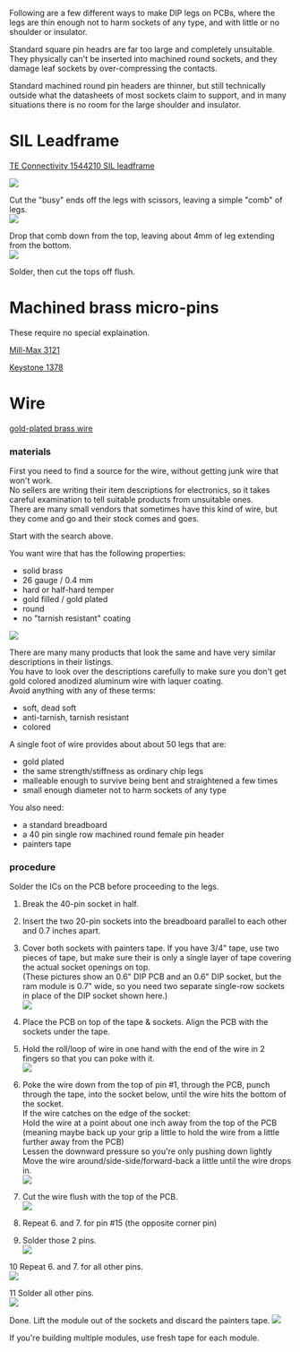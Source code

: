Following are a few different ways to make DIP legs on PCBs, where the legs are thin enough not to harm sockets of any type, and with little or no shoulder or insulator.

Standard square pin headrs are far too large and completely unsuitable. They physically can't be inserted into machined round sockets, and they damage leaf sockets by over-compressing the contacts.  

Standard machined round pin headers are thinner, but still technically outside what the datasheets of most sockets claim to support, and in many situations there is no room for the large shoulder and insulator.  

# SIL Leadframe
[TE Connectivity 1544210 SIL leadframe](https://www.digikey.com/short/128v4wzj)  

![](sil_legs_1.jpg)

Cut the "busy" ends off the legs with scissors, leaving a simple "comb" of legs.  
![](sil_legs_2.jpg)

Drop that comb down from the top, leaving about 4mm of leg extending from the bottom.  
![](sil_legs_2.jpg)

Solder, then cut the tops off flush.  

# Machined brass micro-pins  
These require no special explaination.

[Mill-Max 3121](https://www.digikey.com/short/vmmq3hf7)

[Keystone 1378](https://www.digikey.com/short/nd73r30q)

# Wire  
[gold-plated brass wire](https://duckduckgo.com/?t=canonical&q=brass+hard+gold-filled+26gauge)

### materials
First you need to find a source for the wire, without getting junk wire that won't work.  
No sellers are writing their item descriptions for electronics, so it takes careful examination to tell suitable products from unsuitable ones.  
There are many small vendors that sometimes have this kind of wire, but they come and go and their stock comes and goes.  

Start with the search above.

You want wire that has the following properties:  
* solid brass  
* 26 gauge / 0.4 mm
* hard or half-hard temper  
* gold filled / gold plated
* round
* no "tarnish resistant" coating

![](wire_legs_wire.jpg)

There are many many products that look the same and have very similar descriptions in their listings.  
You have to look over the descriptions carefully to make sure you don't get gold colored anodized aluminum wire with laquer coating.  
Avoid anything with any of these terms:  
* soft, dead soft
* anti-tarnish, tarnish resistant
* colored

A single foot of wire provides about about 50 legs that are:  
* gold plated  
* the same strength/stiffness as ordinary chip legs  
* malleable enough to survive being bent and straightened a few times  
* small enough diameter not to harm sockets of any type

You also need:  
* a standard breadboard
* a 40 pin single row machined round female pin header
* painters tape

### procedure

Solder the ICs on the PCB before proceeding to the legs.

1. Break the 40-pin socket in half.  
2. Insert the two 20-pin sockets into the breadboard parallel to each other and 0.7 inches apart.  
3. Cover both sockets with painters tape. If you have 3/4" tape, use two pieces of tape, but make sure their is only a single layer of tape covering the actual socket openings on top.  
(These pictures show an 0.6" DIP PCB and an 0.6" DIP socket, but the ram module is 0.7" wide, so you need two separate single-row sockets in place of the DIP socket shown here.)  
![](wire_legs_1-3.jpg)

4. Place the PCB on top of the tape & sockets. Align the PCB with the sockets under the tape.  
5. Hold the roll/loop of wire in one hand with the end of the wire in 2 fingers so that you can poke with it.  
![](wire_legs_4-5.jpg)

6. Poke the wire down from the top of pin #1, through the PCB, punch through the tape, into the socket below, until the wire hits the bottom of the socket.  
   If the wire catches on the edge of the socket:  
   Hold the wire at a point about one inch away from the top of the PCB (meaning maybe back up your grip a little to hold the wire from a little further away from the PCB)  
   Lessen the downward pressure so you're only pushing down lightly  
   Move the wire around/side-side/forward-back a little until the wire drops in.  
![](wire_legs_6.jpg)

7. Cut the wire flush with the top of the PCB.  
![](wire_legs_7.jpg)

8. Repeat 6. and 7. for pin #15 (the opposite corner pin)  
9. Solder those 2 pins.  
![](wire_legs_8-9.jpg)

10 Repeat 6. and 7. for all other pins.  
![](wire_legs_10.jpg)

11 Solder all other pins.  
![](wire_legs_11.jpg)

Done. Lift the module out of the sockets and discard the painters tape.
![](wire_legs_done.jpg)

If you're building multiple modules, use fresh tape for each module.

